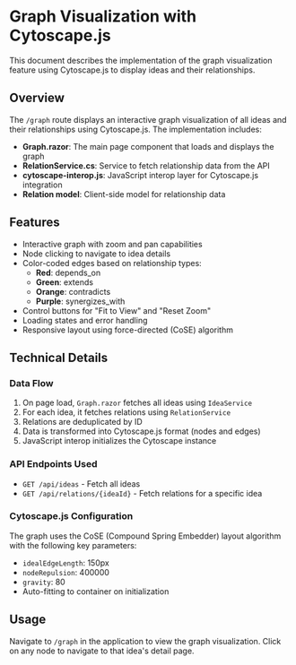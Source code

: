 # Graph Visualization with Cytoscape.js

This document describes the implementation of the graph visualization feature using Cytoscape.js to display ideas and their relationships.

## Overview

The `/graph` route displays an interactive graph visualization of all ideas and their relationships using Cytoscape.js. The implementation includes:

- **Graph.razor**: The main page component that loads and displays the graph
- **RelationService.cs**: Service to fetch relationship data from the API
- **cytoscape-interop.js**: JavaScript interop layer for Cytoscape.js integration
- **Relation model**: Client-side model for relationship data

## Features

- Interactive graph with zoom and pan capabilities
- Node clicking to navigate to idea details
- Color-coded edges based on relationship types:
  - **Red**: depends_on
  - **Green**: extends
  - **Orange**: contradicts
  - **Purple**: synergizes_with
- Control buttons for "Fit to View" and "Reset Zoom"
- Loading states and error handling
- Responsive layout using force-directed (CoSE) algorithm

## Technical Details

### Data Flow

1. On page load, `Graph.razor` fetches all ideas using `IdeaService`
2. For each idea, it fetches relations using `RelationService`
3. Relations are deduplicated by ID
4. Data is transformed into Cytoscape.js format (nodes and edges)
5. JavaScript interop initializes the Cytoscape instance

### API Endpoints Used

- `GET /api/ideas` - Fetch all ideas
- `GET /api/relations/{ideaId}` - Fetch relations for a specific idea

### Cytoscape.js Configuration

The graph uses the CoSE (Compound Spring Embedder) layout algorithm with the following key parameters:
- `idealEdgeLength`: 150px
- `nodeRepulsion`: 400000
- `gravity`: 80
- Auto-fitting to container on initialization

## Usage

Navigate to `/graph` in the application to view the graph visualization. Click on any node to navigate to that idea's detail page.
